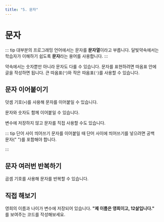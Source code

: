 ```yaml
---
title: "5. 문자"
---
```


# 문자

::: tip
대부분의 프로그래밍 언어에서는 문자를 **문자열**이라고 부릅니다. 달빛약속에서는 학습자가 이해하기 쉽도록 **문자**라는 용어를 사용합니다.
:::

약속에서는 숫자뿐만 아니라 문자도 다룰 수 있습니다. 문자를 표현하려면 따옴표 안에 글을 작성하면 됩니다. 큰 따옴표(`"`)와 작은 따옴표(`'`)를 사용할 수 있습니다.

<code-runner code='"안녕, 나는 문자!" 보여주기' />

## 문자 이어붙이기

덧셈 기호(`+`)를 사용해 문자를 이어붙일 수 있습니다.

<code-runner code='태블릿_제조사 = "애플"
태블릿_이름 = "아이패드"
태블릿_종류 = "프로"
태블릿_제조사 + 태블릿_이름 + 태블릿_종류 보여주기' />

문자와 숫자도 함께 이어붙일 수 있습니다.

<code-runner code='태블릿_이름 = "아이패드"
태블릿_모델 = 7
태블릿_종류 = "프로"
태블릿_이름 + 태블릿_모델 + 태블릿_종류 보여주기' />

변수에 저장하지 않고 문자를 직접 사용할 수도 있습니다.

<code-runner code='"애플" + "아이패드" + 7 + "프로" 보여주기' />

::: tip 단어 사이 띄어쓰기
문자를 이어붙일 때 단어 사이에 띄어쓰기를 넣으려면 공백 문자(" ")를 포함해야 합니다.

<code-runner code='태블릿_이름 = "아이패드"
태블릿_종류 = "프로"
태블릿_이름 + " " + 태블릿_종류 보여주기' />
:::

## 문자 여러번 반복하기

곱셈 기호를 사용해 문자를 반복할 수 있습니다.

<code-runner code='"안녕 " * 3 보여주기' />

## 직접 해보기

영희의 이름과 나이가 변수에 저장되어 있습니다. **"제 이름은 영희이고, 12살입니다."** 를 보여주는 코드를 작성해보세요.

<code-runner :challenge='{
    output: "제 이름은 영희이고, 12살입니다.",
    answerCode: `이름 = "영희"
나이 = 12
소개 = "제 이름은 " + 이름 + "이고, " + 나이 + "살입니다."
소개 보여주기`
}' code="이름 = '영희'
나이 = 12"/>
